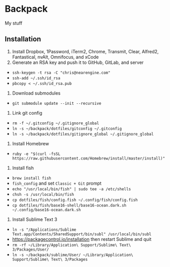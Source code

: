 # Backpack

My stuff

## Installation

1. Install Dropbox, 1Password, iTerm2, Chrome, Transmit, Clear, Alfred2, Fantastical, nvAlt, Omnifocus, and xCode
1. Generate an RSA key and push it to GitHub, GitLab, and server
  * `ssh-keygen -t rsa -C "chris@nearengine.com"`
  * `ssh-add ~/.ssh/id_rsa`
  * `pbcopy < ~/.ssh/id_rsa.pub`
1. Download submodules
  * `git submodule update --init --recursive`
1. Link git config
  * `rm -f ~/.gitconfig ~/.gitignore_global`
  * `ln -s ~/backpack/dotfiles/gitconfig ~/.gitconfig`
  * `ln -s ~/backpack/dotfiles/gitignore_global ~/.gitignore_global`
1. Install Homebrew
  * `ruby -e "$(curl -fsSL https://raw.githubusercontent.com/Homebrew/install/master/install)"`
1. Install fish
  * `brew install fish`
  * `fish_config` and set `Classic + Git` prompt
  * `echo "/usr/local/bin/fish" | sudo tee -a /etc/shells`
  * `chsh -s /usr/local/bin/fish`
  * `cp dotfiles/fish/config.fish ~/.config/fish/config.fish`
  * `cp dotfiles/fish/base16-shell/base16-ocean.dark.sh ~/.config/base16-ocean.dark.sh`
1. Install Sublime Text 3
  * `ln -s "/Applications/Sublime Text.app/Contents/SharedSupport/bin/subl" /usr/local/bin/subl`
  * https://packagecontrol.io/installation then restart Sublime and quit
  * `rm -rf ~/Library/Application\ Support/Sublime\ Text\ 3/Packages/User/`
  * `ln -s ~/backpack/sublime/User/ ~/Library/Application\ Support/Sublime\ Text\ 3/Packages`
